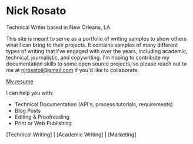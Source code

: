 # Nick Rosato
Technical Writer based in New Orleans, LA

This site is meant to serve as a portfolio of writing samples to show others what I can bring to their projects. It contains samples of many different types of writing that I've engaged with over the years, including academic, technical, journalistic, and copywriting. I'm hoping to contribute my documentation skills to some open source projects, so please reach out to me at njrosatoii@gmail.com if you'd like to collaborate.

[My resume](nicholasjrosato.github.io/resume.md)

I can help you with:
+ Technical Documentation (API's, process tutorials, requirements)
+ Blog Posts
+ Editing & Proofreading
+ Print or Web Publishing

[Technical Writing] | [Academic Writing] | [Marketing]
